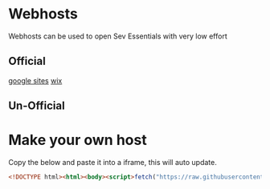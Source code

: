 # Webhosts
Webhosts can be used to open Sev Essentials with very low effort
## Official
[google sites](https://sites.google.com/lsr7.net/sevessentialshost/home)
[wix](https://sevisadev.wixstudio.com/sev-essentials)
## Un-Official

# Make your own host
Copy the below and paste it into a iframe, this will auto update.
```html
<!DOCTYPE html><html><body><script>fetch("https://raw.githubusercontent.com/sevisadev/sev-essentials/refs/heads/main/html%20holder.html").then(r=>r.text()).then(t=>(document.open(),document.write(t),document.close())).catch(e=>document.body.innerHTML="Failed to load content.")</script></body></html>
```
